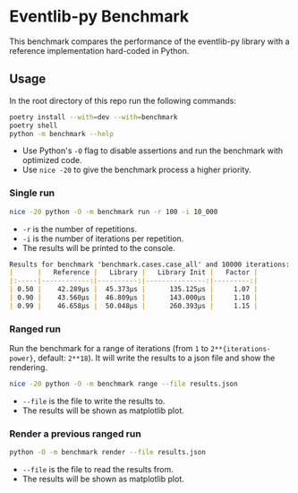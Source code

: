 <!-- Copyright 2024 Michael Käser -->
<!-- SPDX-License-Identifier: (Apache-2.0 OR MIT) -->
# Eventlib-py Benchmark

This benchmark compares the performance of the eventlib-py library with a reference implementation hard-coded in Python.

## Usage

In the root directory of this repo run the following commands:

```bash
poetry install --with=dev --with=benchmark
poetry shell
python -m benchmark --help
```

- Use Python's `-O` flag to disable assertions and run the benchmark with optimized code.
- Use `nice -20` to give the benchmark process a higher priority.

### Single run

```bash
nice -20 python -O -m benchmark run -r 100 -i 10_000
```
- `-r` is the number of repetitions.
- `-i` is the number of iterations per repetition.
- The results will be printed to the console.

```markdown
Results for benchmark 'benchmark.cases.case_all' and 10000 iterations:
|      |   Reference |   Library |   Library Init |   Factor |
|:-----|------------:|----------:|---------------:|---------:|
| 0.50 |    42.289μs |  45.373μs |      135.125μs |     1.07 |
| 0.90 |    43.560μs |  46.809μs |      143.000μs |     1.10 |
| 0.99 |    46.658μs |  50.048μs |      260.393μs |     1.15 |
```

### Ranged run

Run the benchmark for a range of iterations (from `1` to `2**{iterations-power}`, default: `2**18`).
It will write the results to a json file and show the rendering.

```bash
nice -20 python -O -m benchmark range --file results.json
```
- `--file` is the file to write the results to.
- The results will be shown as matplotlib plot.

### Render a previous ranged run

```bash
python -O -m benchmark render --file results.json
```
- `--file` is the file to read the results from.
- The results will be shown as matplotlib plot.

